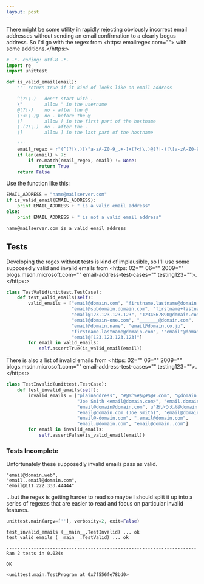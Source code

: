 ```yaml
---
layout: post
---
```


There might be some utility in rapidly rejecting obviously incorrect
email addresses without sending an email confirmation to a clearly
bogus address.  So I'd go with the regex from &lt;https: emailregex.com=""&gt;
with some additions.&lt;/https:&gt;

```python
# -*- coding: utf-8 -*-
import re
import unittest

def is_valid_email(email):
    ''' return true if it kind of looks like an email address

    ^(?!\.)   don't start with .
    \"        allow " in the username
    @(?!-)    no - after the @
    (?<!\.)@  no . before the @
    \[        allow [ in the first part of the hostname
    \.(?!\.)  no . after the .
    \]        allow ] in the last part of the hostname

    '''
    email_regex = r"(^(?!\.)[\"a-zA-Z0-9_.+-]+(?<!\.)@(?!-)[\[a-zA-Z0-9-]+\.(?!\.)[a-zA-Z0-9-.\]]+$)"
    if len(email) > 7:
        if re.match(email_regex, email) != None:
            return True
    return False
```

Use the function like this:

```python
EMAIL_ADDRESS = "name@mailserver.com"
if is_valid_email(EMAIL_ADDRESS):
    print EMAIL_ADDRESS + " is a valid email address"
else:
    print EMAIL_ADDRESS + " is not a valid email address"
```

    name@mailserver.com is a valid email address

## Tests

Developing the regex without tests is kind of implausible, so I'll use some supposedly valid and invalid emails from &lt;https: 02="" 06="" 2009="" blogs.msdn.microsoft.com="" email-address-test-cases="" testing123=""&gt;.&lt;/https:&gt;

```python
class TestValid(unittest.TestCase):
    def test_valid_emails(self):
        valid_emails = ["email@domain.com", "firstname.lastname@domain.com",
                        "email@subdomain.domain.com", "firstname+lastname@domain.com",
                        "email@123.123.123.123", "1234567890@domain.com",
                        "email@domain-one.com", "_______@domain.com",
                        "email@domain.name", "email@domain.co.jp",
                        "firstname-lastname@domain.com", '"email"@domain.com',
                        "email@[123.123.123.123]"]
        for email in valid_emails:
            self.assertTrue(is_valid_email(email))
```

There is also a list of invalid emails from &lt;https: 02="" 06="" 2009="" blogs.msdn.microsoft.com="" email-address-test-cases="" testing123=""&gt;. &lt;/https:&gt;

```python
class TestInvalid(unittest.TestCase):
    def test_invalid_emails(self):
        invalid_emails = ["plainaddress", "#@%^%#$@#$@#.com", "@domain.com",
                          "Joe Smith <email@domain.com>", "email.domain.com",
                          "email@domain@domain.com", u"あいうえお@domain.com",
                          "email@domain.com (Joe Smith)", "email@domain",
                          "email@-domain.com", ".email@domain.com",
                          "email.@domain.com", "email@domain..com"]
        for email in invalid_emails:
            self.assertFalse(is_valid_email(email))
```

### Tests Incomplete

Unfortunately these supposedly invalid emails pass as valid.

    "email@domain.web",
    "email..email@domain.com",
    "email@111.222.333.44444"

...but the regex is getting harder to read so maybe I should split it up into a series of regexes that are easier to read and focus on particular invalid features.

```python
unittest.main(argv=[''], verbosity=2, exit=False)
```

    test_invalid_emails (__main__.TestInvalid) ... ok
    test_valid_emails (__main__.TestValid) ... ok
    
    ----------------------------------------------------------------------
    Ran 2 tests in 0.024s
    
    OK

    <unittest.main.TestProgram at 0x7f556fe78bd0>

